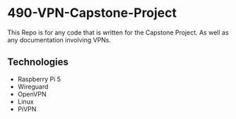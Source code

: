 # 490-VPN-Capstone-Project

This Repo is for any code that is written for the Capstone Project.
As well as any documentation involving VPNs.

## Technologies

- Raspberry Pi 5
- Wireguard
- OpenVPN
- Linux
- PiVPN
